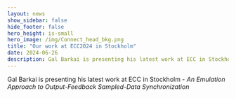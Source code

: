 ```yaml
---
layout: news
show_sidebar: false
hide_footer: false
hero_height: is-small
hero_image: /img/Connect_head_bkg.png
title: "Our work at ECC2024 in Stockholm"
date: 2024-06-26
description: Gal Barkai is presenting his latest work at ECC in Stockholm - "An Emulation Approach to Output-Feedback Sampled-Data Synchronization”
---
```

Gal Barkai is presenting his latest work at ECC in Stockholm - *An Emulation Approach to Output-Feedback Sampled-Data Synchronization*